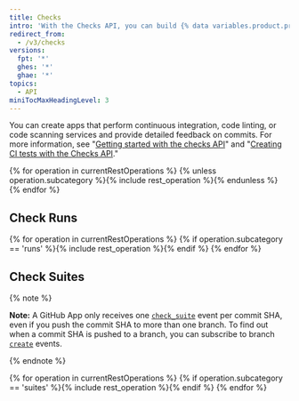 ```yaml
---
title: Checks
intro: 'With the Checks API, you can build {% data variables.product.prodname_github_apps %} that run powerful checks against the code changes in a repository.'
redirect_from:
  - /v3/checks
versions:
  fpt: '*'
  ghes: '*'
  ghae: '*'
topics:
  - API
miniTocMaxHeadingLevel: 3
---
```

You can create apps that perform continuous integration, code linting, or code scanning services and provide detailed feedback on commits. For more information, see "[Getting started with the checks API](/rest/guides/getting-started-with-the-checks-api)" and "[Creating CI tests with the Checks API](/apps/quickstart-guides/creating-ci-tests-with-the-checks-api/)."

{% for operation in currentRestOperations %}
  {% unless operation.subcategory %}{% include rest_operation %}{% endunless %}
{% endfor %}

## Check Runs

{% for operation in currentRestOperations %}
  {% if operation.subcategory == 'runs' %}{% include rest_operation %}{% endif %}
{% endfor %}

## Check Suites

{% note %}

  **Note:** A GitHub App only receives one [`check_suite`](/webhooks/event-payloads/#check_suite) event per commit SHA, even if you push the commit SHA to more than one branch. To find out when a commit SHA is pushed to a branch, you can subscribe to branch [`create`](/webhooks/event-payloads/#create) events.

{% endnote %}

{% for operation in currentRestOperations %}
  {% if operation.subcategory == 'suites' %}{% include rest_operation %}{% endif %}
{% endfor %}
